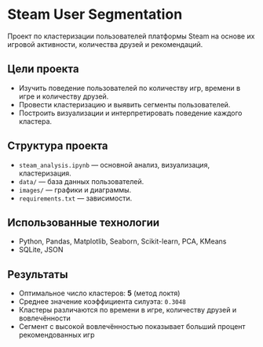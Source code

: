 # Steam User Segmentation

Проект по кластеризации пользователей платформы Steam на основе их игровой активности, количества друзей и рекомендаций.

## Цели проекта

- Изучить поведение пользователей по количеству игр, времени в игре и количеству друзей.
- Провести кластеризацию и выявить сегменты пользователей.
- Построить визуализации и интерпретировать поведение каждого кластера.

## Структура проекта

- `steam_analysis.ipynb` — основной анализ, визуализация, кластеризация.
- `data/` — база данных пользователей.
- `images/` — графики и диаграммы.
- `requirements.txt` — зависимости.

## Использованные технологии

- Python, Pandas, Matplotlib, Seaborn, Scikit-learn, PCA, KMeans
- SQLite, JSON

## Результаты

- Оптимальное число кластеров: **5** (метод локтя)
- Среднее значение коэффициента силуэта: `0.3048`
- Кластеры различаются по времени в игре, количеству друзей и вовлечённости
- Сегмент с высокой вовлечённостью показывает больший процент рекомендованных игр
